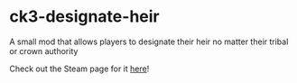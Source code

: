 # ck3-designate-heir
A small mod that allows players to designate their heir no matter their tribal or crown authority

Check out the Steam page for it [here](https://steamcommunity.com/sharedfiles/filedetails/?id=2324305618)!

